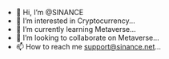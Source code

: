 - 👋 Hi, I’m @SINANCE
- 👀 I’m interested in Cryptocurrency...
- 🌱 I’m currently learning Metaverse...
- 💞️ I’m looking to collaborate on Metaverse...
- 📫 How to reach me support@sinance.net...

<!---
SINANCE/SINANCE is a ✨ special ✨ repository because its `README.md` (this file) appears on your GitHub profile.
You can click the Preview link to take a look at your changes.
--->
